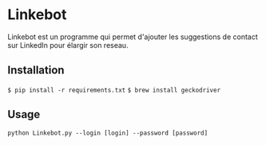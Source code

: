 # Linkebot

Linkebot est un programme qui permet d'ajouter les suggestions de contact sur LinkedIn pour élargir son reseau.

## Installation

`$ pip install -r requirements.txt`
`$ brew install geckodriver`

## Usage

```
python Linkebot.py --login [login] --password [password]
```
